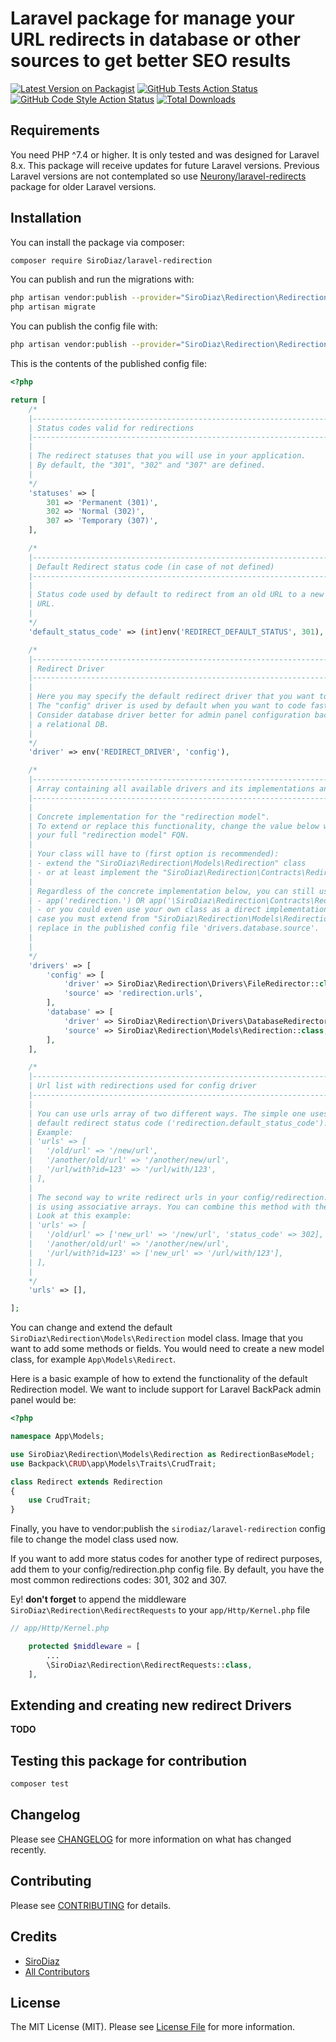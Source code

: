 # Laravel package for manage your URL redirects in database or other sources to get better SEO results

[![Latest Version on Packagist](https://img.shields.io/packagist/v/sirodiaz/laravel-redirection.svg?style=flat-square)](https://packagist.org/packages/SiroDiaz/laravel-redirection)
[![GitHub Tests Action Status](https://img.shields.io/github/workflow/status/SiroDiaz/laravel-redirection/run-tests?label=tests&style=flat-square)](https://github.com/SiroDiaz/laravel-redirection/actions?query=workflow%3Arun-tests+branch%3Amain)
[![GitHub Code Style Action Status](https://img.shields.io/github/workflow/status/SiroDiaz/laravel-redirection/Check%20&%20fix%20styling?label=code%20style&style=flat-square)](https://github.com/SiroDiaz/laravel-redirection/actions?query=workflow%3A"Check+%26+fix+styling"+branch%3Amain)
[![Total Downloads](https://img.shields.io/packagist/dt/SiroDiaz/laravel-redirection.svg?style=flat-square)](https://packagist.org/packages/SiroDiaz/laravel-redirection)

## Requirements

You need PHP ^7.4 or higher. It is only tested and was designed for Laravel 8.x.
This package will receive updates for future Laravel versions. Previous Laravel versions
are not contemplated so use [Neurony/laravel-redirects](https://github.com/Neurony/laravel-redirects) package for
older Laravel versions.

## Installation

You can install the package via composer:

```bash
composer require SiroDiaz/laravel-redirection
```

You can publish and run the migrations with:

```bash
php artisan vendor:publish --provider="SiroDiaz\Redirection\RedirectionServiceProvider" --tag="redirection-migrations"
php artisan migrate
```

You can publish the config file with:
```bash
php artisan vendor:publish --provider="SiroDiaz\Redirection\RedirectionServiceProvider" --tag="redirection-config"
```

This is the contents of the published config file:

```php
<?php

return [
    /*
    |--------------------------------------------------------------------------
    | Status codes valid for redirections
    |--------------------------------------------------------------------------
    |
    | The redirect statuses that you will use in your application.
    | By default, the "301", "302" and "307" are defined.
    |
    */
    'statuses' => [
        301 => 'Permanent (301)',
        302 => 'Normal (302)',
        307 => 'Temporary (307)',
    ],

    /*
    |--------------------------------------------------------------------------
    | Default Redirect status code (in case of not defined)
    |--------------------------------------------------------------------------
    |
    | Status code used by default to redirect from an old URL to a new mapped
    | URL.
    |
    */
    'default_status_code' => (int)env('REDIRECT_DEFAULT_STATUS', 301),

    /*
    |--------------------------------------------------------------------------
    | Redirect Driver
    |--------------------------------------------------------------------------
    |
    | Here you may specify the default redirect driver that you want to use.
    | The "config" driver is used by default when you want to code faster.
    | Consider database driver better for admin panel configuration backed by
    | a relational DB.
    |
    */
    'driver' => env('REDIRECT_DRIVER', 'config'),

    /*
    |--------------------------------------------------------------------------
    | Array containing all available drivers and its implementations and source
    |--------------------------------------------------------------------------
    |
    | Concrete implementation for the "redirection model".
    | To extend or replace this functionality, change the value below with
    | your full "redirection model" FQN.
    |
    | Your class will have to (first option is recommended):
    | - extend the "SiroDiaz\Redirection\Models\Redirection" class
    | - or at least implement the "SiroDiaz\Redirection\Contracts\RedirectionModelContract" interface.
    |
    | Regardless of the concrete implementation below, you can still use it like:
    | - app('redirection.') OR app('\SiroDiaz\Redirection\Contracts\RedirectionModelContract')
    | - or you could even use your own class as a direct implementation. For this
    | case you must extend from "SiroDiaz\Redirection\Models\Redirection" model class and
    | replace in the published config file 'drivers.database.source'.
    |
    |
    */
    'drivers' => [
        'config' => [
            'driver' => SiroDiaz\Redirection\Drivers\FileRedirector::class,
            'source' => 'redirection.urls',
        ],
        'database' => [
            'driver' => SiroDiaz\Redirection\Drivers\DatabaseRedirector::class,
            'source' => SiroDiaz\Redirection\Models\Redirection::class,
        ],
    ],

    /*
    |--------------------------------------------------------------------------
    | Url list with redirections used for config driver
    |--------------------------------------------------------------------------
    |
    | You can use urls array of two different ways. The simple one uses the
    | default redirect status code ('redirection.default_status_code').
    | Example:
    | 'urls' => [
    |   '/old/url' => '/new/url',
    |   '/another/old/url' => '/another/new/url',
    |   '/url/with?id=123' => '/url/with/123',
    | ],
    |
    | The second way to write redirect urls in your config/redirection.php
    | is using associative arrays. You can combine this method with the previous one.
    | Look at this example:
    | 'urls' => [
    |   '/old/url' => ['new_url' => '/new/url', 'status_code' => 302],
    |   '/another/old/url' => '/another/new/url',
    |   '/url/with?id=123' => ['new_url' => '/url/with/123'],
    | ],
    |
    */
    'urls' => [],

];


```

You can change and extend the default `SiroDiaz\Redirection\Models\Redirection` model class.
Image that you want to add some methods or fields. You would need to create a new model class, for example `App\Models\Redirect`.

Here is a basic example of how to extend the functionality of the default Redirection model.
We want to include support for Laravel BackPack admin panel would be:
```php
<?php

namespace App\Models;

use SiroDiaz\Redirection\Models\Redirection as RedirectionBaseModel;
use Backpack\CRUD\app\Models\Traits\CrudTrait;

class Redirect extends Redirection
{
    use CrudTrait;
}
```

Finally, you have to vendor:publish the `sirodiaz/laravel-redirection` config file to change the model
class used now.

If you want to add more status codes for another type of redirect purposes, add them to your config/redirection.php
config file. By default, you have the most common redirections codes: 301, 302 and 307.

Ey! **don't forget** to append the middleware `SiroDiaz\Redirection\RedirectRequests` to your `app/Http/Kernel.php` file

```php
// app/Http/Kernel.php

    protected $middleware = [
        ...
        \SiroDiaz\Redirection\RedirectRequests::class,
    ],
```

## Extending and creating new redirect Drivers
**TODO**

## Testing this package for contribution

```bash
composer test
```

## Changelog

Please see [CHANGELOG](CHANGELOG.md) for more information on what has changed recently.

## Contributing

Please see [CONTRIBUTING](.github/CONTRIBUTING.md) for details.

## Credits

- [SiroDiaz](https://github.com/SiroDiaz)
- [All Contributors](../../contributors)

## License

The MIT License (MIT). Please see [License File](LICENSE.md) for more information.
